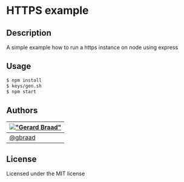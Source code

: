 HTTPS example
=============


Description
-----------

A simple example how to run a https instance on node using express


Usage
-----

```bash
$ npm install
$ keys/gen.sh
$ npm start
```


Authors
-------

| [!["Gerard Braad"](http://gravatar.com/avatar/e466994eea3c2a1672564e45aca844d0.png?s=60)](http://gbraad.nl "Gerard Braad <me@gbraad.nl>") |
|---|
| [@gbraad](https://twitter.com/gbraad) |


License
-------

Licensed under the MIT license


